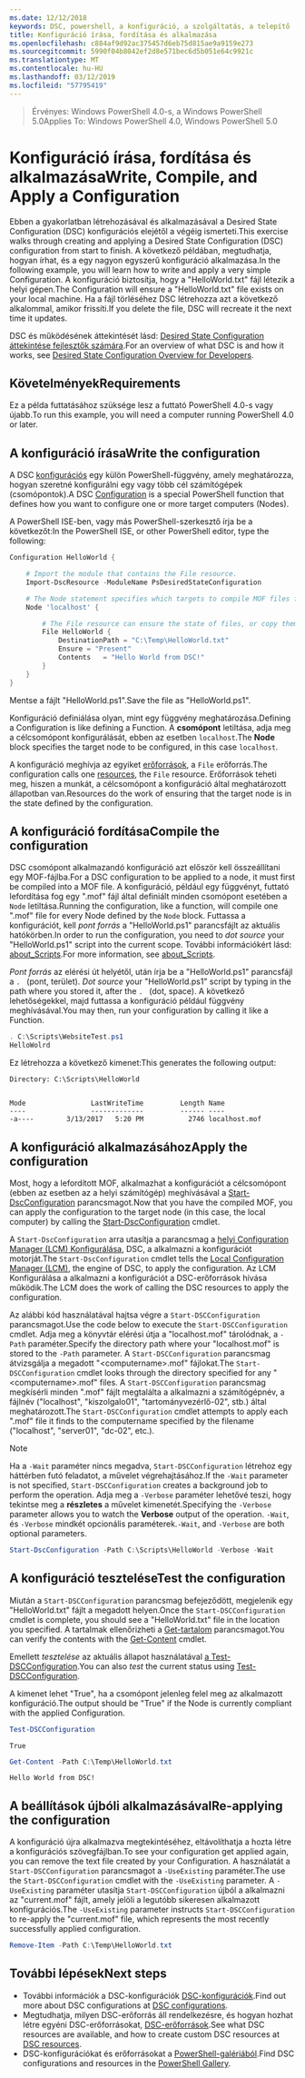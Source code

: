 ```yaml
---
ms.date: 12/12/2018
keywords: DSC, powershell, a konfiguráció, a szolgáltatás, a telepítő
title: Konfiguráció írása, fordítása és alkalmazása
ms.openlocfilehash: c884af9d92ac375457d6eb75d815ae9a9159e273
ms.sourcegitcommit: 5990f04b8042ef2d8e571bec6d5b051e64c9921c
ms.translationtype: MT
ms.contentlocale: hu-HU
ms.lasthandoff: 03/12/2019
ms.locfileid: "57795419"
---
```

> <span data-ttu-id="10805-103">Érvényes: Windows PowerShell 4.0-s, a Windows PowerShell 5.0</span><span class="sxs-lookup"><span data-stu-id="10805-103">Applies To: Windows PowerShell 4.0, Windows PowerShell 5.0</span></span>

# <a name="write-compile-and-apply-a-configuration"></a><span data-ttu-id="10805-104">Konfiguráció írása, fordítása és alkalmazása</span><span class="sxs-lookup"><span data-stu-id="10805-104">Write, Compile, and Apply a Configuration</span></span>

<span data-ttu-id="10805-105">Ebben a gyakorlatban létrehozásával és alkalmazásával a Desired State Configuration (DSC) konfigurációs elejétől a végéig ismerteti.</span><span class="sxs-lookup"><span data-stu-id="10805-105">This exercise walks through creating and applying a Desired State Configuration (DSC) configuration from start to finish.</span></span>
<span data-ttu-id="10805-106">A következő példában, megtudhatja, hogyan írhat, és a egy nagyon egyszerű konfiguráció alkalmazása.</span><span class="sxs-lookup"><span data-stu-id="10805-106">In the following example, you will learn how to write and apply a very simple Configuration.</span></span> <span data-ttu-id="10805-107">A konfiguráció biztosítja, hogy a "HelloWorld.txt" fájl létezik a helyi gépen.</span><span class="sxs-lookup"><span data-stu-id="10805-107">The Configuration will ensure a "HelloWorld.txt" file exists on your local machine.</span></span> <span data-ttu-id="10805-108">Ha a fájl törléséhez DSC létrehozza azt a következő alkalommal, amikor frissíti.</span><span class="sxs-lookup"><span data-stu-id="10805-108">If you delete the file, DSC will recreate it the next time it updates.</span></span>

<span data-ttu-id="10805-109">DSC és működésének áttekintését lásd: [Desired State Configuration áttekintése fejlesztők számára](../overview/overview.md).</span><span class="sxs-lookup"><span data-stu-id="10805-109">For an overview of what DSC is and how it works, see [Desired State Configuration Overview for Developers](../overview/overview.md).</span></span>

## <a name="requirements"></a><span data-ttu-id="10805-110">Követelmények</span><span class="sxs-lookup"><span data-stu-id="10805-110">Requirements</span></span>

<span data-ttu-id="10805-111">Ez a példa futtatásához szüksége lesz a futtató PowerShell 4.0-s vagy újabb.</span><span class="sxs-lookup"><span data-stu-id="10805-111">To run this example, you will need a computer running PowerShell 4.0 or later.</span></span>

## <a name="write-the-configuration"></a><span data-ttu-id="10805-112">A konfiguráció írása</span><span class="sxs-lookup"><span data-stu-id="10805-112">Write the configuration</span></span>

<span data-ttu-id="10805-113">A DSC [konfigurációs](configurations.md) egy külön PowerShell-függvény, amely meghatározza, hogyan szeretné konfigurálni egy vagy több cél számítógépek (csomópontok).</span><span class="sxs-lookup"><span data-stu-id="10805-113">A DSC [Configuration](configurations.md) is a special PowerShell function that defines how you want to configure one or more target computers (Nodes).</span></span>

<span data-ttu-id="10805-114">A PowerShell ISE-ben, vagy más PowerShell-szerkesztő írja be a következőt:</span><span class="sxs-lookup"><span data-stu-id="10805-114">In the PowerShell ISE, or other PowerShell editor, type the following:</span></span>

```powershell
Configuration HelloWorld {

    # Import the module that contains the File resource.
    Import-DscResource -ModuleName PsDesiredStateConfiguration

    # The Node statement specifies which targets to compile MOF files for, when this configuration is executed.
    Node 'localhost' {

        # The File resource can ensure the state of files, or copy them from a source to a destination with persistent updates.
        File HelloWorld {
            DestinationPath = "C:\Temp\HelloWorld.txt"
            Ensure = "Present"
            Contents   = "Hello World from DSC!"
        }
    }
}
```

<span data-ttu-id="10805-115">Mentse a fájlt "HelloWorld.ps1".</span><span class="sxs-lookup"><span data-stu-id="10805-115">Save the file as "HelloWorld.ps1".</span></span>

<span data-ttu-id="10805-116">Konfiguráció definiálása olyan, mint egy függvény meghatározása.</span><span class="sxs-lookup"><span data-stu-id="10805-116">Defining a Configuration is like defining a Function.</span></span> <span data-ttu-id="10805-117">A **csomópont** letiltása, adja meg a célcsomópont konfigurálását, ebben az esetben `localhost`.</span><span class="sxs-lookup"><span data-stu-id="10805-117">The **Node** block specifies the target node to be configured, in this case `localhost`.</span></span>

<span data-ttu-id="10805-118">A konfiguráció meghívja az egyiket [erőforrások](../resources/resources.md), a `File` erőforrás.</span><span class="sxs-lookup"><span data-stu-id="10805-118">The configuration calls one [resources](../resources/resources.md), the `File` resource.</span></span> <span data-ttu-id="10805-119">Erőforrások teheti meg, hiszen a munkát, a célcsomópont a konfiguráció által meghatározott állapotban van.</span><span class="sxs-lookup"><span data-stu-id="10805-119">Resources do the work of ensuring that the target node is in the state defined by the configuration.</span></span>

## <a name="compile-the-configuration"></a><span data-ttu-id="10805-120">A konfiguráció fordítása</span><span class="sxs-lookup"><span data-stu-id="10805-120">Compile the configuration</span></span>

<span data-ttu-id="10805-121">DSC csomópont alkalmazandó konfiguráció azt először kell összeállítani egy MOF-fájlba.</span><span class="sxs-lookup"><span data-stu-id="10805-121">For a DSC configuration to be applied to a node, it must first be compiled into a MOF file.</span></span>
<span data-ttu-id="10805-122">A konfiguráció, például egy függvényt, futtató lefordítása fog egy ".mof" fájl által definiált minden csomópont esetében a `Node` letiltása.</span><span class="sxs-lookup"><span data-stu-id="10805-122">Running the configuration, like a function, will compile one ".mof" file for every Node defined by the `Node` block.</span></span>
<span data-ttu-id="10805-123">Futtassa a konfigurációt, kell *pont forrás* a "HelloWorld.ps1" parancsfájlt az aktuális hatókörben.</span><span class="sxs-lookup"><span data-stu-id="10805-123">In order to run the configuration, you need to *dot source* your "HelloWorld.ps1" script into the current scope.</span></span>
<span data-ttu-id="10805-124">További információkért lásd: [about_Scripts](/powershell/module/microsoft.powershell.core/about/about_scripts?view=powershell-6#script-scope-and-dot-sourcing).</span><span class="sxs-lookup"><span data-stu-id="10805-124">For more information, see [about_Scripts](/powershell/module/microsoft.powershell.core/about/about_scripts?view=powershell-6#script-scope-and-dot-sourcing).</span></span>

<span data-ttu-id="10805-125"><!-- markdownlint-disable MD038 -->
*Pont forrás* az elérési út helyétől, után írja be a "HelloWorld.ps1" parancsfájl a `. ` (pont, terület).</span><span class="sxs-lookup"><span data-stu-id="10805-125"><!-- markdownlint-disable MD038 -->
*Dot source* your "HelloWorld.ps1" script by typing in the path where you stored it, after the `. ` (dot, space).</span></span> <span data-ttu-id="10805-126">A következő lehetőségekkel, majd futtassa a konfiguráció például függvény meghívásával.</span><span class="sxs-lookup"><span data-stu-id="10805-126">You may then, run your configuration by calling it like a Function.</span></span>
<!-- markdownlint-enable MD038 -->

```powershell
. C:\Scripts\WebsiteTest.ps1
HelloWolrd
```

<span data-ttu-id="10805-127">Ez létrehozza a következő kimenet:</span><span class="sxs-lookup"><span data-stu-id="10805-127">This generates the following output:</span></span>

```output
Directory: C:\Scripts\HelloWorld


Mode                LastWriteTime         Length Name
----                -------------         ------ ----
-a----        3/13/2017   5:20 PM           2746 localhost.mof
```

## <a name="apply-the-configuration"></a><span data-ttu-id="10805-128">A konfiguráció alkalmazásához</span><span class="sxs-lookup"><span data-stu-id="10805-128">Apply the configuration</span></span>

<span data-ttu-id="10805-129">Most, hogy a lefordított MOF, alkalmazhat a konfigurációt a célcsomópont (ebben az esetben az a helyi számítógép) meghívásával a [Start-DscConfiguration](/powershell/module/psdesiredstateconfiguration/start-dscconfiguration) parancsmagot.</span><span class="sxs-lookup"><span data-stu-id="10805-129">Now that you have the compiled MOF, you can apply the configuration to the target node (in this case, the local computer) by calling the [Start-DscConfiguration](/powershell/module/psdesiredstateconfiguration/start-dscconfiguration) cmdlet.</span></span>

<span data-ttu-id="10805-130">A `Start-DscConfiguration` arra utasítja a parancsmag a [helyi Configuration Manager (LCM) Konfigurálása](../managing-nodes/metaConfig.md), DSC, a alkalmazni a konfigurációt motorját.</span><span class="sxs-lookup"><span data-stu-id="10805-130">The `Start-DscConfiguration` cmdlet tells the [Local Configuration Manager (LCM)](../managing-nodes/metaConfig.md), the engine of DSC, to apply the configuration.</span></span>
<span data-ttu-id="10805-131">Az LCM Konfigurálása a alkalmazni a konfigurációt a DSC-erőforrások hívása működik.</span><span class="sxs-lookup"><span data-stu-id="10805-131">The LCM does the work of calling the DSC resources to apply the configuration.</span></span>

<span data-ttu-id="10805-132">Az alábbi kód használatával hajtsa végre a `Start-DSCConfiguration` parancsmagot.</span><span class="sxs-lookup"><span data-stu-id="10805-132">Use the code below to execute the `Start-DSCConfiguration` cmdlet.</span></span> <span data-ttu-id="10805-133">Adja meg a könyvtár elérési útja a "localhost.mof" tárolódnak, a `-Path` paraméter.</span><span class="sxs-lookup"><span data-stu-id="10805-133">Specify the directory path where your "localhost.mof" is stored to the `-Path` parameter.</span></span> <span data-ttu-id="10805-134">A `Start-DSCConfiguration` parancsmag átvizsgálja a megadott "\<computername\>.mof" fájlokat.</span><span class="sxs-lookup"><span data-stu-id="10805-134">The `Start-DSCConfiguration` cmdlet looks through the directory specified for any "\<computername\>.mof" files.</span></span> <span data-ttu-id="10805-135">A `Start-DSCConfiguration` parancsmag megkísérli minden ".mof" fájlt megtalálta a alkalmazni a számítógépnév, a fájlnév ("localhost", "kiszolgalo01", "tartományvezérlő-02", stb.) által meghatározott.</span><span class="sxs-lookup"><span data-stu-id="10805-135">The `Start-DSCConfiguration` cmdlet attempts to apply each ".mof" file it finds to the computername specified by the filename ("localhost", "server01", "dc-02", etc.).</span></span>

> [!NOTE]
> <span data-ttu-id="10805-136">Ha a `-Wait` paraméter nincs megadva, `Start-DSCConfiguration` létrehoz egy háttérben futó feladatot, a művelet végrehajtásához.</span><span class="sxs-lookup"><span data-stu-id="10805-136">If the `-Wait` parameter is not specified, `Start-DSCConfiguration` creates a background job to perform the operation.</span></span> <span data-ttu-id="10805-137">Adja meg a `-Verbose` paraméter lehetővé teszi, hogy tekintse meg a **részletes** a művelet kimenetét.</span><span class="sxs-lookup"><span data-stu-id="10805-137">Specifying the `-Verbose` parameter allows you to watch the **Verbose** output of the operation.</span></span> <span data-ttu-id="10805-138">`-Wait`, és `-Verbose` mindkét opcionális paraméterek.</span><span class="sxs-lookup"><span data-stu-id="10805-138">`-Wait`, and `-Verbose` are both optional parameters.</span></span>

```powershell
Start-DscConfiguration -Path C:\Scripts\HelloWorld -Verbose -Wait
```

## <a name="test-the-configuration"></a><span data-ttu-id="10805-139">A konfiguráció tesztelése</span><span class="sxs-lookup"><span data-stu-id="10805-139">Test the configuration</span></span>

<span data-ttu-id="10805-140">Miután a `Start-DSCConfiguration` parancsmag befejeződött, megjelenik egy "HelloWorld.txt" fájlt a megadott helyen.</span><span class="sxs-lookup"><span data-stu-id="10805-140">Once the `Start-DSCConfiguration` cmdlet is complete, you should see a "HelloWorld.txt" file in the location you specified.</span></span> <span data-ttu-id="10805-141">A tartalmak ellenőrizheti a [Get-tartalom](/powershell/module/microsoft.powershell.management/get-content) parancsmagot.</span><span class="sxs-lookup"><span data-stu-id="10805-141">You can verify the contents with the [Get-Content](/powershell/module/microsoft.powershell.management/get-content) cmdlet.</span></span>

<span data-ttu-id="10805-142">Emellett *tesztelése* az aktuális állapot használatával [a Test-DSCConfiguration](/powershell/module/psdesiredstateconfiguration/Test-DSCConfiguration).</span><span class="sxs-lookup"><span data-stu-id="10805-142">You can also *test* the current status using [Test-DSCConfiguration](/powershell/module/psdesiredstateconfiguration/Test-DSCConfiguration).</span></span>

<span data-ttu-id="10805-143">A kimenet lehet "True", ha a csomópont jelenleg felel meg az alkalmazott konfiguráció.</span><span class="sxs-lookup"><span data-stu-id="10805-143">The output should be "True" if the Node is currently compliant with the applied Configuration.</span></span>

```powershell
Test-DSCConfiguration
```

```output
True
```

```powershell
Get-Content -Path C:\Temp\HelloWorld.txt
```

```output
Hello World from DSC!
```

## <a name="re-applying-the-configuration"></a><span data-ttu-id="10805-144">A beállítások újbóli alkalmazásával</span><span class="sxs-lookup"><span data-stu-id="10805-144">Re-applying the configuration</span></span>

<span data-ttu-id="10805-145">A konfiguráció újra alkalmazva megtekintéséhez, eltávolíthatja a hozta létre a konfigurációs szövegfájlban.</span><span class="sxs-lookup"><span data-stu-id="10805-145">To see your configuration get applied again, you can remove the text file created by your Configuration.</span></span> <span data-ttu-id="10805-146">A használatát a `Start-DSCConfiguration` parancsmagot a `-UseExisting` paraméter.</span><span class="sxs-lookup"><span data-stu-id="10805-146">The use the `Start-DSCConfiguration` cmdlet with the `-UseExisting` parameter.</span></span> <span data-ttu-id="10805-147">A `-UseExisting` paraméter utasítja `Start-DSCConfiguration` újból a alkalmazni az "current.mof" fájlt, amely jelöli a legutóbb sikeresen alkalmazott konfigurációs.</span><span class="sxs-lookup"><span data-stu-id="10805-147">The `-UseExisting` parameter instructs `Start-DSCConfiguration` to re-apply the "current.mof" file, which represents the most recently successfully applied configuration.</span></span>

```powershell
Remove-Item -Path C:\Temp\HelloWorld.txt
```

## <a name="next-steps"></a><span data-ttu-id="10805-148">További lépések</span><span class="sxs-lookup"><span data-stu-id="10805-148">Next steps</span></span>

- <span data-ttu-id="10805-149">További információk a DSC-konfigurációk [DSC-konfigurációk](configurations.md).</span><span class="sxs-lookup"><span data-stu-id="10805-149">Find out more about DSC configurations at [DSC configurations](configurations.md).</span></span>
- <span data-ttu-id="10805-150">Megtudhatja, milyen DSC-erőforrás áll rendelkezésre, és hogyan hozhat létre egyéni DSC-erőforrásokat, [DSC-erőforrások](../resources/resources.md).</span><span class="sxs-lookup"><span data-stu-id="10805-150">See what DSC resources are available, and how to create custom DSC resources at [DSC resources](../resources/resources.md).</span></span>
- <span data-ttu-id="10805-151">DSC-konfigurációkat és erőforrásokat a [PowerShell-galériából](https://www.powershellgallery.com/).</span><span class="sxs-lookup"><span data-stu-id="10805-151">Find DSC configurations and resources in the [PowerShell Gallery](https://www.powershellgallery.com/).</span></span>

